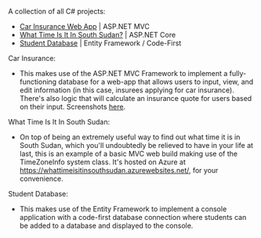 <p>A collection of all C# projects:</p>
<ul>
	<li>
		<a href="https://github.com/turtelneck/C-Sharp/tree/main/CarInsurance">Car Insurance Web App</a> | ASP.NET MVC
	</li>
	<li>
		<a href="https://github.com/turtelneck/C-Sharp/tree/main/SouthSudan">What Time Is It In South Sudan?</a> | ASP.NET Core
	</li>
	<li>
		<a href="https://github.com/turtelneck/C-Sharp/tree/main/StudentDatabase">Student Database</a> | Entity Framework / Code-First
	</li>
</ul>

Car Insurance:
<ul>
	<li>This makes use of the ASP.NET MVC Framework to implement a fully-functioning database for a web-app that allows users to input, view, and edit information (in this case, insurees applying for car insurance). There's also logic that will calculate an insurance quote for users based on their input. Screenshots <a href="https://github.com/turtelneck/C-Sharp/tree/main/CarInsurance">here</a>.</li>
</ul>

What Time Is It In South Sudan:
<ul>
	<li>On top of being an extremely useful way to find out what time it is in South Sudan, which you'll undoubtedly be relieved to have in your life at last, this is an example of a basic MVC web build making use of the TimeZoneInfo system class. It's hosted on Azure at <a href="https://whattimeisitinsouthsudan.azurewebsites.net/">https://whattimeisitinsouthsudan.azurewebsites.net/</a>, for your convenience.</li>
</ul>

Student Database:
<ul>
	<li>This makes use of the Entity Framework to implement a console application with a code-first database connection where students can be added to a database and displayed to the console.</li>
</ul>
